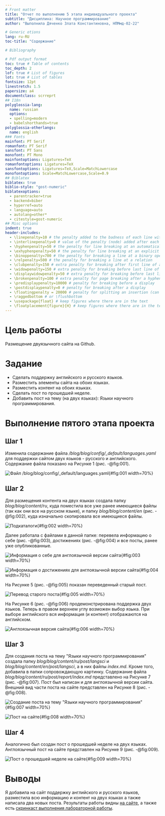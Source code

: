 ```yaml
---
# Front matter
title: "Отчет по выполнению 5 этапа индивидуального проекта"
subtitle: "Дисциплина: Научное программирование"
author: "Выполнила Дяченко Злата Константиновна, НПМмд-02-22"

# Generic otions
lang: ru-RU
toc-title: "Содержание"

# Bibliography

# Pdf output format
toc: true # Table of contents
toc_depth: 2
lof: true # List of figures
lot: true # List of tables
fontsize: 12pt
linestretch: 1.5
papersize: a4
documentclass: scrreprt
## I18n
polyglossia-lang:
  name: russian
  options:
  - spelling=modern
  - babelshorthands=true
polyglossia-otherlangs:
  name: english
### Fonts
mainfont: PT Serif
romanfont: PT Serif
sansfont: PT Sans
monofont: PT Mono
mainfontoptions: Ligatures=TeX
romanfontoptions: Ligatures=TeX
sansfontoptions: Ligatures=TeX,Scale=MatchLowercase
monofontoptions: Scale=MatchLowercase,Scale=0.9
## Biblatex
biblatex: true
biblio-style: "gost-numeric"
biblatexoptions:
  - parentracker=true
  - backend=biber
  - hyperref=auto
  - language=auto
  - autolang=other*
  - citestyle=gost-numeric
## Misc options
indent: true
header-includes:
  - \linepenalty=10 # the penalty added to the badness of each line within a paragraph (no associated penalty node) Increasing the value makes tex try to have fewer lines in the paragraph.
  - \interlinepenalty=0 # value of the penalty (node) added after each line of a paragraph.
  - \hyphenpenalty=50 # the penalty for line breaking at an automatically inserted hyphen
  - \exhyphenpenalty=50 # the penalty for line breaking at an explicit hyphen
  - \binoppenalty=700 # the penalty for breaking a line at a binary operator
  - \relpenalty=500 # the penalty for breaking a line at a relation
  - \clubpenalty=150 # extra penalty for breaking after first line of a paragraph
  - \widowpenalty=150 # extra penalty for breaking before last line of a paragraph
  - \displaywidowpenalty=50 # extra penalty for breaking before last line before a display math
  - \brokenpenalty=100 # extra penalty for page breaking after a hyphenated line
  - \predisplaypenalty=10000 # penalty for breaking before a display
  - \postdisplaypenalty=0 # penalty for breaking after a display
  - \floatingpenalty = 20000 # penalty for splitting an insertion (can only be split footnote in standard LaTeX)
  - \raggedbottom # or \flushbottom
  - \usepackage{float} # keep figures where there are in the text
  - \floatplacement{figure}{H} # keep figures where there are in the text
---
```


# Цель работы

Размещение двуязычного сайта на Github.

# Задание

- Сделать поддержку английского и русского языков.
- Разместить элементы сайта на обоих языках.
- Разместить контент на обоих языках.
- Сделать пост по прошедшей неделе.
- Добавить пост на тему (на двух языках): Языки научного программирования.


# Выполнение пятого этапа проекта

## Шаг 1

Изменила содержание файла */blog/blog/config/_default/languages.yaml* для поддержки сайтом двух языков - русского и английского. Содержание файла показано на Рисунке 1 (рис. -@fig:001).

![Файл /blog/blog/config/_default/languages.yaml](images/1.png){#fig:001 width=70%}

## Шаг 2

Для размещения контента на двух языках создала папку *blog/blog/content/ru*, куда поместила все уже ранее имеющиеся файлы (так как они все на русском языке), и папку *blog/blog/content/en* (рис. -@fig:002), куда изначально скопировала все имеющиеся файлы.

![Подкаталоги](images/2.png){#fig:002 width=70%}

Далее работала с файлами в данной папке: перевела информацию о себе (рис. -@fig:003), достижениях (рис. -@fig:004) и все посты, ранее уже опубликованные.

![Информация о себе для англоязычной версии сайта](images/3.png){#fig:003 width=70%}

![Информация о достижениях для англоязычной версии сайта](images/4.png){#fig:004 width=70%}

На Рисунке 5 (рис. -@fig:005) показан переведенный старый пост.

![Перевод старого поста](images/5.png){#fig:005 width=70%}

На Рисунке 6 (рис. -@fig:006) продемонстрирована поддержка двух языков. Теперь в правом верхнем углу возможен выбор языка. При выборе английского вся информация (и контент) отображаются на английском.

![Англоязычная версия сайта](images/7.png){#fig:006 width=70%}

## Шаг 3

Для создания поста на тему "Языки научного программирования" создала папку *blog/blog/content/ru/post/langsci* и *blog/blog/content/en/post/langsci*, а в них файлы *index.md*. Кроме того, добавила в папки сопровождающую картинку. Содержание файла *blog/blog/content/ru/post/report/index.md* представлено на Рисунке 7 (рис. -@fig:007). Пост был написан и для англоязычной версии сайта. Внешний вид части поста на сайте представлен на Рисунке 8 (рис. -@fig:008).

![Создание поста на тему "Языки научного программирования"](images/6.png){#fig:007 width=70%}

![Пост на сайте](images/9.png){#fig:008 width=70%}

## Шаг 4

Аналогично был создан пост о прошедшей неделе на двух языках. Англоязычный пост на сайте представлен на Рисунке 9 (рис. -@fig:009).

![Пост о прошедшей неделе на сайте](images/8.png){#fig:009 width=70%}

# Выводы

Я добавила на сайт поддержку английского и русского языков, разместила всю информацию и контент на двух языках а также написала два новых поста. Результаты работы видны [на сайте](https://zlatadyachenko.github.io/), а также есть [скринкаст выполнения лабораторной работы](https://www.youtube.com/watch?v=25-CuUcb7KA).
